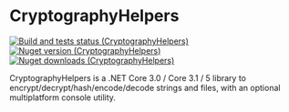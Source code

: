 # CryptographyHelpers
[![Build and tests status (CryptographyHelpers)](https://github.com/alecgn/CryptographyHelpers/workflows/build-and-test/badge.svg)](#)
[![Nuget version (CryptographyHelpers)](https://img.shields.io/nuget/v/CryptographyHelpers)](https://nuget.org/packages/CryptographyHelpers) 
[![Nuget downloads (CryptographyHelpers)](https://img.shields.io/nuget/dt/CryptographyHelpers)](https://nuget.org/packages/CryptographyHelpers)

CryptographyHelpers is a .NET Core 3.0 / Core 3.1 / 5 library to encrypt/decrypt/hash/encode/decode strings and files, with an optional multiplatform console utility.
